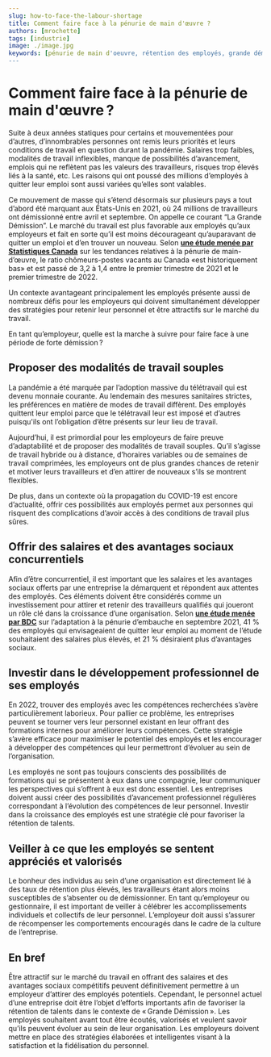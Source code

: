 ```yaml
---
slug: how-to-face-the-labour-shortage
title: Comment faire face à la pénurie de main d'œuvre ?
authors: [mrochette]
tags: [industrie]
image: ./image.jpg
keywords: [pénurie de main d'oeuvre, rétention des employés, grande démission]
---
```


# Comment faire face à la pénurie de main d'œuvre ?
Suite à deux années statiques pour certains et mouvementées pour d’autres, d’innombrables personnes ont remis leurs priorités et leurs conditions de travail en question durant la pandémie. Salaires trop faibles, modalités de travail inflexibles, manque de possibilités d’avancement, emplois qui ne reflètent pas les valeurs des travailleurs, risques trop élevés liés à la santé, etc. Les raisons qui ont poussé des millions d’employés à quitter leur emploi sont aussi variées qu’elles sont valables.

<!--truncate-->

Ce mouvement de masse qui s’étend désormais sur plusieurs pays a tout d’abord été marquant aux États-Unis en 2021, où 24 millions de travailleurs ont démissionné entre avril et septembre. On appelle ce courant “La Grande Démission”. Le marché du travail est plus favorable aux employés qu’aux employeurs et fait en sorte qu’il est moins décourageant qu’auparavant de quitter un emploi et d’en trouver un nouveau. Selon [**une étude menée par Statistiques Canada**](https://www.statcan.gc.ca/fr/sujets-debut/travail_/tendances-penurie-main-oeuvre-canada) sur les tendances relatives à la pénurie de main-d’œuvre, le ratio chômeurs-postes vacants au Canada «est historiquement bas» et est passé de 3,2 à 1,4 entre le premier trimestre de 2021 et le premier trimestre de 2022.

Un contexte avantageant principalement les employés présente aussi de nombreux défis pour les employeurs qui doivent simultanément développer des stratégies pour retenir leur personnel et être attractifs sur le marché du travail.

En tant qu’employeur, quelle est la marche à suivre pour faire face à une période de forte démission ?

## Proposer des modalités de travail souples
La pandémie a été marquée par l’adoption massive du télétravail qui est devenu monnaie courante. Au lendemain des mesures sanitaires strictes, les préférences en matière de modes de travail diffèrent. Des employés quittent leur emploi parce que le télétravail leur est imposé et d’autres puisqu'ils ont l’obligation d’être présents sur leur lieu de travail.

Aujourd’hui, il est primordial pour les employeurs de faire preuve d’adaptabilité et de proposer des modalités de travail souples. Qu’il s’agisse de travail hybride ou à distance, d’horaires variables ou de semaines de travail comprimées, les employeurs ont de plus grandes chances de retenir et motiver leurs travailleurs et d’en attirer de nouveaux s’ils se montrent flexibles.

De plus, dans un contexte où la propagation du COVID-19 est encore d’actualité, offrir ces possibilités aux employés permet aux personnes qui risquent des complications d’avoir accès à des conditions de travail plus sûres.

## Offrir des salaires et des avantages sociaux concurrentiels
Afin d’être concurrentiel, il est important que les salaires et les avantages sociaux offerts par une entreprise la démarquent et répondent aux attentes des employés. Ces éléments doivent être considérés comme un investissement pour attirer et retenir des travailleurs qualifiés qui joueront un rôle clé dans la croissance d’une organisation. Selon [**une étude menée par BDC**](https://www.bdc.ca/fr/a-propos/analyses-recherche/penurie-main-doeuvre) sur l’adaptation à la pénurie d’embauche en septembre 2021, 41 % des employés qui envisageaient de quitter leur emploi au moment de l’étude souhaitaient des salaires plus élevés, et 21 % désiraient plus d’avantages sociaux.

## Investir dans le développement professionnel de ses employés
En 2022, trouver des employés avec les compétences recherchées s’avère particulièrement laborieux. Pour pallier ce problème, les entreprises peuvent se tourner vers leur personnel existant en leur offrant des formations internes pour améliorer leurs compétences. Cette stratégie s’avère efficace pour maximiser le potentiel des employés et les encourager à développer des compétences qui leur permettront d’évoluer au sein de l’organisation.

Les employés ne sont pas toujours conscients des possibilités de formations qui se présentent à eux dans une compagnie, leur communiquer les perspectives qui s’offrent à eux est donc essentiel. Les entreprises doivent aussi créer des possibilités d’avancement professionnel régulières correspondant à l’évolution des compétences de leur personnel. Investir dans la croissance des employés est une stratégie clé pour favoriser la rétention de talents.

## Veiller à ce que les employés se sentent appréciés et valorisés
Le bonheur des individus au sein d’une organisation est directement lié à des taux de rétention plus élevés, les travailleurs étant alors moins susceptibles de s’absenter ou de démissionner. En tant qu’employeur ou gestionnaire, il est important de veiller à célébrer les accomplissements individuels et collectifs de leur personnel. L’employeur doit aussi s’assurer de récompenser les comportements encouragés dans le cadre de la culture de l’entreprise.

## En bref
Être attractif sur le marché du travail en offrant des salaires et des avantages sociaux compétitifs peuvent définitivement permettre à un employeur d’attirer des employés potentiels. Cependant, le personnel actuel d’une entreprise doit être l’objet d’efforts importants afin de favoriser la rétention de talents dans le contexte de « Grande Démission ». Les employés souhaitent avant tout être écoutés, valorisés et veulent savoir qu’ils peuvent évoluer au sein de leur organisation. Les employeurs doivent mettre en place des stratégies élaborées et intelligentes visant à la satisfaction et la fidélisation du personnel.